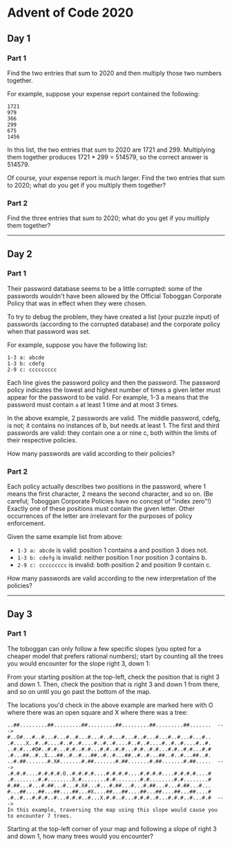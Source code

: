 Advent of Code 2020
===================

## Day 1

### Part 1

Find the two entries that sum to 2020 and then multiply those two numbers together.

For example, suppose your expense report contained the following:
```
1721
979
366
299
675
1456
```

In this list, the two entries that sum to 2020 are 1721 and 299.
Multiplying them together produces 1721 * 299 = 514579, so the correct answer is 514579.

Of course, your expense report is much larger.
Find the two entries that sum to 2020; what do you get if you multiply them together?

### Part 2

Find the three entries that sum to 2020; what do you get if you multiply them together?

------

## Day 2

### Part 1

Their password database seems to be a little corrupted:
some of the passwords wouldn't have been allowed by the Official Toboggan Corporate Policy that was in effect when they were chosen.

To try to debug the problem, they have created a list (your puzzle input)
of passwords (according to the corrupted database)
and the corporate policy when that password was set.

For example, suppose you have the following list:
```
1-3 a: abcde
1-3 b: cdefg
2-9 c: ccccccccc
```

Each line gives the password policy and then the password.
The password policy indicates the lowest and highest number of times a given letter must appear for the password to be valid.
For example, 1-3 a means that the password must contain `a` at least 1 time and at most 3 times.

In the above example, 2 passwords are valid.
The middle password, cdefg, is not; it contains no instances of b, but needs at least 1.
The first and third passwords are valid: they contain one a or nine c, both within the limits of their respective policies.

How many passwords are valid according to their policies?

### Part 2

Each policy actually describes two positions in the password,
where 1 means the first character,
2 means the second character, and so on.
(Be careful; Toboggan Corporate Policies have no concept of "index zero"!)
Exactly one of these positions must contain the given letter.
Other occurrences of the letter are irrelevant for the purposes of policy enforcement.

Given the same example list from above:

- `1-3 a: abcde` is valid: position 1 contains a and position 3 does not.
- `1-3 b: cdefg` is invalid: neither position 1 nor position 3 contains b.
- `2-9 c: ccccccccc` is invalid: both position 2 and position 9 contain c.

How many passwords are valid according to the new interpretation of the policies?

------

## Day 3

### Part 1

The toboggan can only follow a few specific slopes (you opted for a cheaper model that prefers rational numbers); start by counting all the trees you would encounter for the slope right 3, down 1:

From your starting position at the top-left, check the position that is right 3 and down 1. Then, check the position that is right 3 and down 1 from there, and so on until you go past the bottom of the map.

The locations you'd check in the above example are marked here with O where there was an open square and X where there was a tree:
```
..##.........##.........##.........##.........##.........##.......  --->
#..O#...#..#...#...#..#...#...#..#...#...#..#...#...#..#...#...#..
.#....X..#..#....#..#..#....#..#..#....#..#..#....#..#..#....#..#.
..#.#...#O#..#.#...#.#..#.#...#.#..#.#...#.#..#.#...#.#..#.#...#.#
.#...##..#..X...##..#..#...##..#..#...##..#..#...##..#..#...##..#.
..#.##.......#.X#.......#.##.......#.##.......#.##.......#.##.....  --->
.#.#.#....#.#.#.#.O..#.#.#.#....#.#.#.#....#.#.#.#....#.#.#.#....#
.#........#.#........X.#........#.#........#.#........#.#........#
#.##...#...#.##...#...#.X#...#...#.##...#...#.##...#...#.##...#...
#...##....##...##....##...#X....##...##....##...##....##...##....#
.#..#...#.#.#..#...#.#.#..#...X.#.#..#...#.#.#..#...#.#.#..#...#.#  --->
In this example, traversing the map using this slope would cause you to encounter 7 trees.
```

Starting at the top-left corner of your map and following a slope of right 3 and down 1, how many trees would you encounter?

